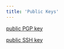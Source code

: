 ```yaml
---
title: 'Public Keys'
---
```


[public PGP key](/resources/public-crypto-keys/pgp.txt)

[public SSH key](/resources/public-crypto-keys/ssh.txt)
